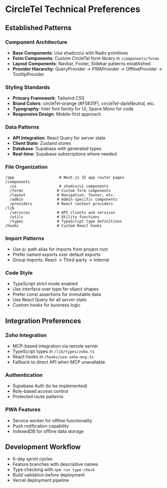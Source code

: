 # CircleTel Technical Preferences

## Established Patterns

### Component Architecture
- **Base Components**: Use shadcn/ui with Radix primitives
- **Form Components**: Custom CircleTel form library in `/components/forms`
- **Layout Components**: Navbar, Footer, Sidebar patterns established
- **Provider Hierarchy**: QueryProvider → PWAProvider → OfflineProvider → TooltipProvider

### Styling Standards
- **Primary Framework**: Tailwind CSS
- **Brand Colors**: circleTel-orange (#F5831F), circleTel-darkNeutral, etc.
- **Typography**: Inter font family for UI, Space Mono for code
- **Responsive Design**: Mobile-first approach

### Data Patterns
- **API Integration**: React Query for server state
- **Client State**: Zustand stores
- **Database**: Supabase with generated types
- **Real-time**: Supabase subscriptions where needed

### File Organization
```
/app                    # Next.js 15 app router pages
/components
  /ui                   # shadcn/ui components
  /forms               # Custom form components
  /layout              # Navigation, footer, etc.
  /admin               # Admin-specific components
  /providers           # React context providers
/lib
  /services            # API clients and services
  /utils               # Utility functions
  /types               # TypeScript type definitions
/hooks                 # Custom React hooks
```

### Import Patterns
- Use `@/` path alias for imports from project root
- Prefer named exports over default exports
- Group imports: React → Third-party → Internal

### Code Style
- TypeScript strict mode enabled
- Use interface over type for object shapes
- Prefer const assertions for immutable data
- Use React Query for all server state
- Custom hooks for business logic

## Integration Preferences

### Zoho Integration
- MCP-based integration via remote server
- TypeScript types in `/lib/types/zoho.ts`
- React hooks in `/hooks/use-zoho-mcp.ts`
- Fallback to direct API when MCP unavailable

### Authentication
- Supabase Auth (to be implemented)
- Role-based access control
- Protected route patterns

### PWA Features
- Service worker for offline functionality
- Push notification capability
- IndexedDB for offline data storage

## Development Workflow
- 6-day sprint cycles
- Feature branches with descriptive names
- Type checking with `npm run type-check`
- Build validation before deployment
- Vercel deployment pipeline